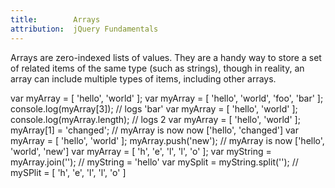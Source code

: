 ```yaml
---
title:        Arrays
attribution:  jQuery Fundamentals
---
```

Arrays are zero-indexed lists of values. They are a handy way to store a set of
related items of the same type (such as strings), though in reality, an array
can include multiple types of items, including other arrays.

<javascript caption="A simple array">
var myArray = [ 'hello', 'world' ];
</javascript>

<javascript caption="Accessing array items by index">
var myArray = [ 'hello', 'world', 'foo', 'bar' ];
console.log(myArray[3]);   // logs 'bar'
</javascript>

<javascript caption="Testing the size of an array">
var myArray = [ 'hello', 'world' ];
console.log(myArray.length);   // logs 2
</javascript>

<javascript caption="Changing the value of an array item">
var myArray = [ 'hello', 'world' ];
myArray[1] = 'changed'; // myArray is now now ['hello', 'changed']
</javascript>

<javascript caption="Adding elements to an array">
var myArray = [ 'hello', 'world' ];
myArray.push('new'); // myArray is now ['hello', 'world', 'new']
</javascript>

<javascript caption="Working with arrays">
var myArray = [ 'h', 'e', 'l', 'l', 'o' ];
var myString = myArray.join(''); 	// myString = 'hello'
var mySplit = myString.split('');	// mySPlit = [ 'h', 'e', 'l', 'l', 'o' ]
</javascript>
